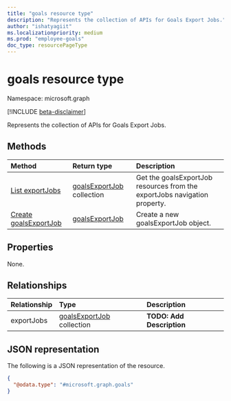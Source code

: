 ```yaml
---
title: "goals resource type"
description: "Represents the collection of APIs for Goals Export Jobs."
author: "ishatyagiit"
ms.localizationpriority: medium
ms.prod: "employee-goals"
doc_type: resourcePageType
---
```


# goals resource type

Namespace: microsoft.graph

[!INCLUDE [beta-disclaimer](../../includes/beta-disclaimer.md)]

Represents the collection of APIs for Goals Export Jobs.

## Methods
|Method|Return type|Description|
|:---|:---|:---|
|[List exportJobs](../api/goals-list-exportjobs.md)|[goalsExportJob](../resources/goalsexportjob.md) collection|Get the goalsExportJob resources from the exportJobs navigation property.|
|[Create goalsExportJob](../api/goals-post-exportjobs.md)|[goalsExportJob](../resources/goalsexportjob.md)|Create a new goalsExportJob object.|

## Properties
None.

## Relationships
|Relationship|Type|Description|
|:---|:---|:---|
|exportJobs|[goalsExportJob](../resources/goalsexportjob.md) collection|**TODO: Add Description**|

## JSON representation
The following is a JSON representation of the resource.
<!-- {
  "blockType": "resource",
  "keyProperty": "id",
  "@odata.type": "microsoft.graph.goals",
  "openType": false
}
-->
``` json
{
  "@odata.type": "#microsoft.graph.goals"
}
```

